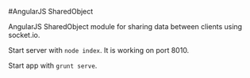 #AngularJS SharedObject

AngularJS SharedObject module for sharing data between clients using socket.io.

Start server with `node index`. It is working on port 8010.

Start app with `grunt serve`.

